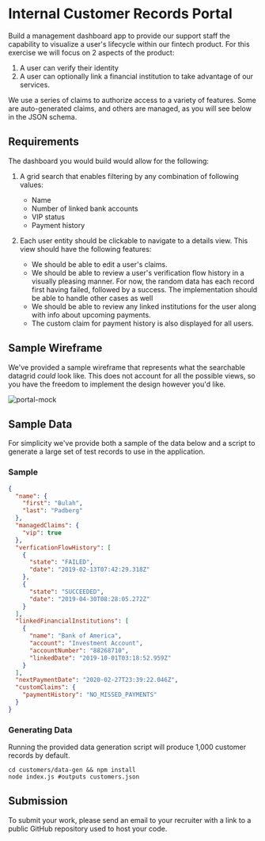 # Internal Customer Records Portal

Build a management dashboard app to provide our support staff the capability to visualize
a user's lifecycle within our fintech product. For this exercise we will focus on 2 aspects of the product:

1. A user can verify their identity
2. A user can optionally link a financial institution to take advantage of our services.

We use a series of claims to authorize access to a variety of features. Some are auto-generated claims, and others are managed, as you will see below in the JSON schema.

## Requirements

The dashboard you would build would allow for the following:

1. A grid search that enables filtering by any combination of following values:

   - Name
   - Number of linked bank accounts
   - VIP status
   - Payment history

2. Each user entity should be clickable to navigate to a details view. This view should have the following features:

   - We should be able to edit a user's claims.
   - We should be able to review a user's verification flow history in a visually pleasing manner. For now, the random data has each record first having failed, followed by a success. The implementation should be able to handle other cases as well
   - We should be able to review any linked institutions for the user along with info about upcoming payments.
   - The custom claim for payment history is also displayed for all users.

## Sample Wireframe

We've provided a sample wireframe that represents what the searchable datagrid _could_ look like.  This does not account for all the possible views, so you have the freedom to implement the design however you'd like.

![portal-mock](/Users/arri/_data/covr/candidate-exercises/customers/portal-mock.png)

## Sample Data

  For simplicity we've provide both a sample of the data below and a script to generate a large set of test records to use in the application.

### Sample

```json
{
  "name": {
    "first": "Bulah",
    "last": "Padberg"
  },
  "managedClaims": {
    "vip": true
  },
  "verficationFlowHistory": [
    {
      "state": "FAILED",
      "date": "2019-02-13T07:42:29.318Z"
    },
    {
      "state": "SUCCEEDED",
      "date": "2019-04-30T08:28:05.272Z"
    }
  ],
  "linkedFinancialInstitutions": [
    {
      "name": "Bank of America",
      "account": "Investment Account",
      "accountNumber": "88268710",
      "linkedDate": "2019-10-01T03:18:52.959Z"
    }
  ],
  "nextPaymentDate": "2020-02-27T23:39:22.046Z",
  "customClaims": {
    "paymentHistory": "NO_MISSED_PAYMENTS"
  }
}
```

### Generating Data

Running the provided data generation script will produce 1,000 customer records by default.

```shell
cd customers/data-gen && npm install
node index.js #outputs customers.json
```

## Submission

To submit your work, please send an email to your recruiter with a link to a public GitHub repository  used to host your code.
